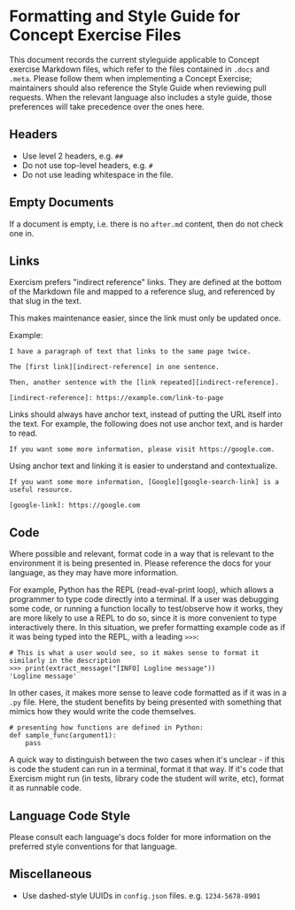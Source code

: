 # Formatting and Style Guide for Concept Exercise Files

This document records the current styleguide applicable to Concept exercise Markdown files, which refer to the files contained in `.docs` and `.meta`. Please follow them when implementing a Concept Exercise; maintainers should also reference the Style Guide when reviewing pull requests. When the relevant language also includes a style guide, those preferences will take precedence over the ones here.

## Headers

 - Use level 2 headers, e.g. `##`
 - Do not use top-level headers, e.g. `#`
 - Do not use leading whitespace in the file.


## Empty Documents

If a document is empty, i.e. there is no `after.md` content, then do not check one in.


## Links

Exercism prefers "indirect reference" links. They are defined at the bottom of the Markdown file and mapped to a reference slug, and referenced by that slug in the text.

This makes maintenance easier, since the link must only be updated once.

Example:

```
I have a paragraph of text that links to the same page twice.

The [first link][indirect-reference] in one sentence.

Then, another sentence with the [link repeated][indirect-reference].

[indirect-reference]: https://example.com/link-to-page
```

Links should always have anchor text, instead of putting the URL itself into the text. For example, the following does not use anchor text, and is harder to read.

```
If you want some more information, please visit https://google.com.
```

Using anchor text and linking it is easier to understand and contextualize.

```
If you want some more information, [Google][google-search-link] is a useful resource.

[google-link]: https://google.com
```


## Code

Where possible and relevant, format code in a way that is relevant to the environment it is being presented in. Please reference the docs for your language, as they may have more information.

For example, Python has the REPL (read-eval-print loop), which allows a programmer to type code directly into a terminal. If a user was debugging some code, or running a function locally to test/observe how it works, they are more likely to use a REPL to do so, since it is more convenient to type interactively there. In this situation, we prefer formatting example code as if it was being typed into the REPL, with a leading `>>>`:

```
# This is what a user would see, so it makes sense to format it similarly in the description
>>> print(extract_message("[INFO] Logline message"))
'Logline message'
```

In other cases, it makes more sense to leave code formatted as if it was in a `.py` file. Here, the student benefits by being presented with something that mimics how they would write the code themselves.

```
# presenting how functions are defined in Python:
def sample_func(argument1):
    pass
```

A quick way to distinguish between the two cases when it's unclear - if this is code the student can run in a terminal, format it that way. If it's code that Exercism might run (in tests, library code the student will write, etc), format it as runnable code.


## Language Code Style

Please consult each language's docs folder for more information on the preferred style conventions for that language.


## Miscellaneous

 - Use dashed-style UUIDs in `config.json` files. e.g. `1234-5678-8901`
